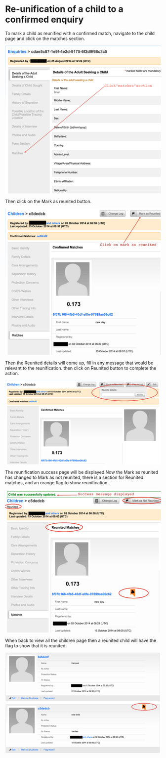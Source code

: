 # Re-unification of a child to a confirmed enquiry

To mark a child as reunified with a confirmed match, navigate to the child page and click on the matches section.

![](../assets/images/enquiries_matches-1.png)

Then click on the Mark as reunited button.

![](../assets/images/web-reunited-1.png)

Then the Reunited details will come up, fill in any message that would be relevant to the reunification. then click on Reunited button to complete the action.

![](../assets/images/web-reunited-2.png)

The reunification success page will be displayed.Now the Mark as reunited has changed to Mark as not reunited, there is a section for Reunited matches, and an orange flag to show reunification.

![](../assets/images/web-reunited-3.png)

When back to view all the children page then a reunited child will have the flag to show that it is reunited.

![](../assets/images/web-reunited-4.png)




